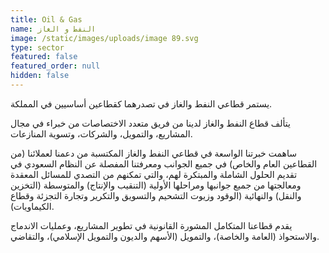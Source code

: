 ```yaml
---
title: Oil & Gas
name: النفط و الغاز
image: /static/images/uploads/image 89.svg
type: sector
featured: false
featured_order: null
hidden: false
---
```

يستمر قطاعي النفط والغاز في تصدرهما كقطاعين أساسيين في المملكة.

يتألف قطاع النفط والغاز لدينا من فريق متعدد الاختصاصات من خبراء في مجال المشاريع، والتمويل، والشركات، وتسوية المنازعات.

ساهمت خبرتنا الواسعة في قطاعي النفط والغاز المكتسبة من دعمنا لعملائنا (من القطاعين العام والخاص) في جميع الجوانب ومعرفتنا المفصلة عن النظام السعودي في تقديم الحلول الشاملة والمبتكرة لهم، والتي تمكنهم من التصدي للمسائل المعقدة ومعالجتها من جميع جوانبها ومراحلها الأولية (التنقيب والإنتاج) والمتوسطة (التخزين والنقل) والنهائية (الوقود وزيوت التشحيم والتسويق والتكرير وتجارة التجزئة وقطاع الكيماويات).

يقدم قطاعنا المتكامل المشورة القانونية في تطوير المشاريع، وعمليات الاندماج والاستحواذ (العامة والخاصة)، والتمويل (الأسهم والديون والتمويل الإسلامي)، والتقاضي.
